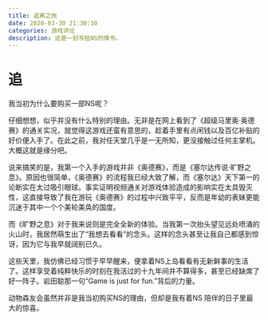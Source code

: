 ```yaml
---
title: 追离之旅
date: 2020-03-30 21:30:10
categories: 游戏评论
description: 这是一封写给NS的情书。
---
```


# 追

我当初为什么要购买一部NS呢？

仔细想想，似乎并没有什么特别的理由。无非是在网上看到了《超级马里奥·奥德赛》的通关实况，就觉得这游戏还蛮有意思的，趁着手里有点闲钱以及百亿补贴的好价便入手了。在此之前，我对任天堂几乎是一无所知，更没接触过任何主掌机。大概这就是缘分吧。

说来搞笑的是，我第一个入手的游戏并非《奥德赛》，而是《塞尔达传说·旷野之息》。原因也很简单，《奥德赛》的流程我已经大致了解，而《塞尔达》天下第一的论断实在太过吸引眼球。事实证明视频通关对游戏体验造成的影响实在太具毁灭性，这直接导致了我在游玩《奥德赛》的过程中兴致平平，反而是年幼的表妹更能沉迷于其中一个个美轮美奂的国度。

而《旷野之息》对于我来说则是完全全新的体验。当我第一次抬头望见远处喷涌的火山时，我居然萌生出了“我想去看看”的念头。这样的念头甚至让我自己都感到惊讶，因为它与我早就阔别已久。

这些天里，我仿佛已经习惯于早早醒来，便拿着NS上岛看看有无新鲜事的生活了。这样享受着纯粹快乐的时刻在我活过的十九年间并不算得多，甚至已经缺席了好一阵子。岩田聪那一句“Game is just for fun.”背后的力量。

动物森友会虽然并非是我当初购买NS的理由，但却是我有着NS 陪伴的日子里最大的惊喜。

